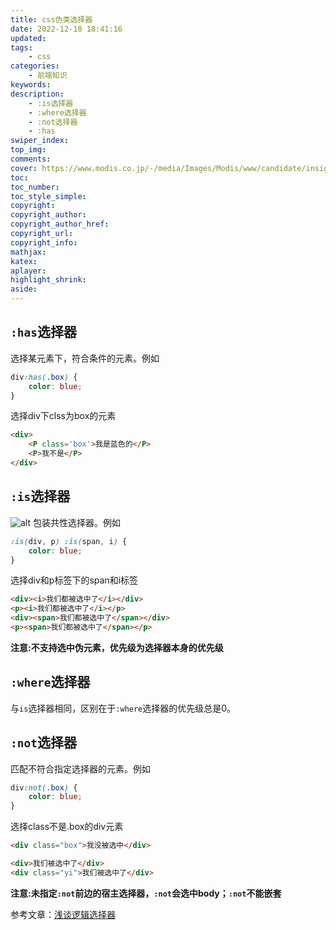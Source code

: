 ```yaml
---
title: css伪类选择器
date: 2022-12-18 18:41:16
updated:
tags:
	- css
categories:
    - 前端知识
keywords:
description:
    - :is选择器
    - :where选择器
    - :not选择器
    - :has
swiper_index:
top_img:
comments:
cover: https://www.modis.co.jp/-/media/Images/Modis/www/candidate/insight/thumbnail_column_90.jpg
toc:
toc_number:
toc_style_simple:
copyright:
copyright_author:
copyright_author_href:
copyright_url:
copyright_info:
mathjax:
katex:
aplayer:
highlight_shrink:
aside:
---
```

## `:has`选择器
选择某元素下，符合条件的元素。例如
```css
div:has(.box) {
    color: blue;
}
```
选择div下clss为box的元素
```html
<div>
    <P class='box'>我是蓝色的</P>
    <P>我不是</P>
</div>
```
## `:is`选择器
![alt](https://p3-juejin.byteimg.com/tos-cn-i-k3u1fbpfcp/7d65f4a032f24920b8fc149fb8e91359~tplv-k3u1fbpfcp-zoom-1.image)
包装共性选择器。例如
```css
:is(div, p) :is(span, i) {
    color: blue;
}
```
选择div和p标签下的span和i标签
```html
<div><i>我们都被选中了</i></div>
<p><i>我们都被选中了</i></p>
<div><span>我们都被选中了</span></div>
<p><span>我们都被选中了</span></p>
```
**注意:不支持选中伪元素，优先级为选择器本身的优先级**
## `:where`选择器
与`is`选择器相同，区别在于`:where`选择器的优先级总是0。
## `:not`选择器
匹配不符合指定选择器的元素。例如
```css
div:not(.box) {
    color: blue;
}
```
选择class不是.box的div元素
```html
<div class="box">我没被选中</div>

<div>我们被选中了</div>
<div class="yi">我们被选中了</div>
```
**注意:未指定`:not`前边的宿主选择器，`:not`会选中body；`:not`不能嵌套**


参考文章：[浅谈逻辑选择器](https://www.cnblogs.com/coco1s/p/16283836.html)